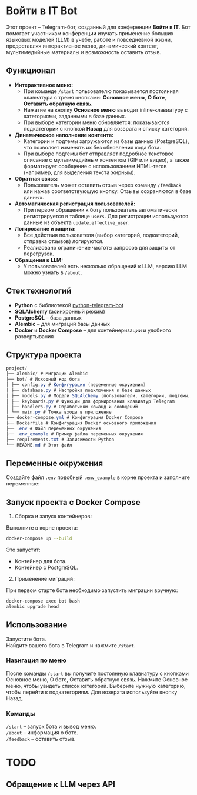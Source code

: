 # Войти в IT Bot

Этот проект – Telegram-бот, созданный для конференции **Войти в IT**. Бот помогает участникам конференции изучать применение больших языковых моделей (LLM) в учебе, работе и повседневной жизни, предоставляя интерактивное меню, динамический контент, мультимедийные материалы и возможность оставить отзыв.

## Функционал

- **Интерактивное меню:**
  - При команде `/start` пользователю показывается постоянная клавиатура с тремя кнопками: **Основное меню**, **О боте**, **Оставить обратную связь**.
  - Нажатие на кнопку **Основное меню** выводит inline‑клавиатуру с категориями, заданными в базе данных.
  - При выборе категории меню обновляется: показываются подкатегории с кнопкой **Назад** для возврата к списку категорий.
- **Динамическое наполнение контента:**
  - Категории и подтемы загружаются из базы данных (PostgreSQL), что позволяет изменять их без обновления кода бота.
  - При выборе подтемы бот отправляет подробное текстовое описание с мультимедийным контентом (GIF или видео), а также форматирует сообщение с использованием HTML‑тегов (например, для выделения текста жирным).
- **Обратная связь:**
  - Пользователь может оставить отзыв через команду `/feedback` или нажав соответствующую кнопку. Отзывы сохраняются в базе данных.
- **Автоматическая регистрация пользователей:**
  - При первом обращении к боту пользователь автоматически регистрируется в таблице `users`. Для регистрации используются данные из объекта `update.effective_user`.
- **Логирование и защита:**
  - Все действия пользователя (выбор категорий, подкатегорий, отправка отзывов) логируются.
  - Реализовано ограничение частоты запросов для защиты от перегрузок.
- **Обращения к LLM:**
  - У пользователей есть несколько обращений к LLM, версию LLM можно узнать в `/about`.

## Стек технологий

- **Python** с библиотекой [python-telegram-bot](https://github.com/python-telegram-bot/python-telegram-bot)
- **SQLAlchemy** (асинхронный режим)
- **PostgreSQL** – база данных
- **Alembic** – для миграций базы данных
- **Docker** и **Docker Compose** – для контейнеризации и удобного развертывания

## Структура проекта

```c#
project/ 
├── alembic/ # Миграции Alembic 
├── bot/ # Исходный код бота 
│ ├── config.py # Конфигурация (переменные окружения) 
│ ├── database.py # Настройка подключения к базе данных 
│ ├── models.py # Модели SQLAlchemy (пользователи, категории, подтемы, отзывы, логи) 
│ ├── keyboards.py # Функции для формирования клавиатур Telegram 
│ ├── handlers.py # Обработчики команд и сообщений 
│ └── main.py # Точка входа в приложение 
├── docker-compose.yml # Конфигурация Docker Compose 
├── Dockerfile # Конфигурация Docker основного приложения
├── .env # Файл переменных окружения 
├── .env_example # Пример файла переменных окружения 
├── requirements.txt # Зависимости Python 
└── README.md # Этот файл
```

## Переменные окружения

Создайте файл `.env` подобный `.env_example` в корне проекта и заполните переменные:

## Запуск проекта с Docker Compose

1) Сборка и запуск контейнеров:

Выполните в корне проекта:

```bash
docker-compose up --build
```

Это запустит:

- Контейнер для бота.
- Контейнер с PostgreSQL.

2) Применение миграций:

При первом старте бота необходимо запустить миграции вручную:

```bash
docker-compose exec bot bash
alembic upgrade head
```

## Использование

Запустите бота.  
Найдите вашего бота в Telegram и нажмите `/start`.

### Навигация по меню

После команды `/start` вы получите постоянную клавиатуру с кнопками Основное меню, О боте, Оставить обратную связь.
Нажмите Основное меню, чтобы увидеть список категорий.
Выберите нужную категорию, чтобы перейти к подкатегориям. Для возврата используйте кнопку Назад.

### Команды

`/start` – запуск бота и вывод меню.  
`/about` – информация о боте.  
`/feedback` – оставить отзыв.  

# TODO
## Обращение к LLM через API 

